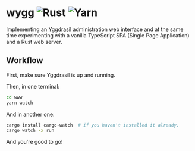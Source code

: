 wygg ![Rust](https://github.com/wstrm/wygg/workflows/Rust/badge.svg) ![Yarn](https://github.com/wstrm/wygg/workflows/Yarn/badge.svg)
====
Implementing an [Yggdrasil](https://github.com/yggdrasil-network/yggdrasil-go)
administration web interface and at the same time experimenting with a vanilla
TypeScript SPA (Single Page Application) and a Rust web server.

## Workflow
First, make sure Yggdrasil is up and running.

Then, in one terminal:
```bash
cd www
yarn watch
```

And in another one:
```bash
cargo install cargo-watch  # if you haven't installed it already.
cargo watch -x run
```

And you're good to go!
